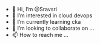 - 👋 Hi, I’m @Sravsri
- 👀 I’m interested in cloud devops
- 🌱 I’m currently learning cka
- 💞️ I’m looking to collaborate on ...
- 📫 How to reach me ...

<!---
Sravsri/Sravsri is a ✨ special ✨ repository because its `README.md` (this file) appears on your GitHub profile.
You can click the Preview link to take a look at your changes.
--->
